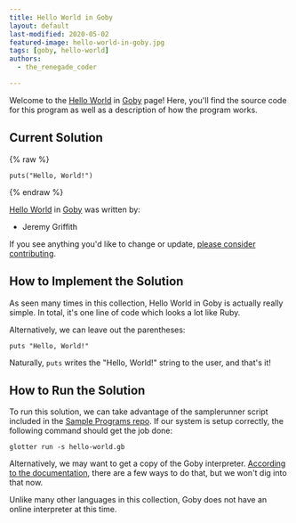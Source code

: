 ```yaml
---
title: Hello World in Goby
layout: default
last-modified: 2020-05-02
featured-image: hello-world-in-goby.jpg
tags: [goby, hello-world]
authors:
  - the_renegade_coder

---
```


Welcome to the [Hello World](https://sampleprograms.io/projects/hello-world) in [Goby](https://sampleprograms.io/languages/goby) page! Here, you'll find the source code for this program as well as a description of how the program works.

## Current Solution

{% raw %}

```goby
puts("Hello, World!")
```

{% endraw %}

[Hello World](https://sampleprograms.io/projects/hello-world) in [Goby](https://sampleprograms.io/languages/goby) was written by:

- Jeremy Griffith

If you see anything you'd like to change or update, [please consider contributing](https://github.com/TheRenegadeCoder/sample-programs).

## How to Implement the Solution

As seen many times in this collection, Hello World in Goby is actually
really simple. In total, it's one line of code which looks a lot like
Ruby.

Alternatively, we can leave out the parentheses:

```goby
puts "Hello, World!"
```

Naturally, `puts` writes the "Hello, World!" string to the user, and that's it!


## How to Run the Solution

To run this solution, we can take advantage of the samplerunner script
included in the [Sample Programs repo][2]. If our system is setup
correctly, the following command should get the job done:

```shell
glotter run -s hello-world.gb
```

Alternatively, we may want to get a copy of the Goby interpreter. [According
to the documentation][1], there are a few ways to do that, but we won't 
dig into that now.

Unlike many other languages in this collection, Goby does not have an online 
interpreter at this time.

[1]: https://github.com/goby-lang/goby
[2]: https://github.com/TheRenegadeCoder/sample-programs
